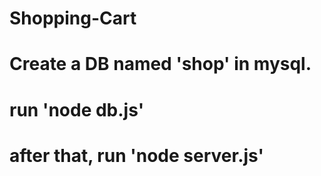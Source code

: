 # Shopping-Cart

# Create a DB named 'shop' in mysql.
# run 'node db.js'
# after that, run 'node server.js'
